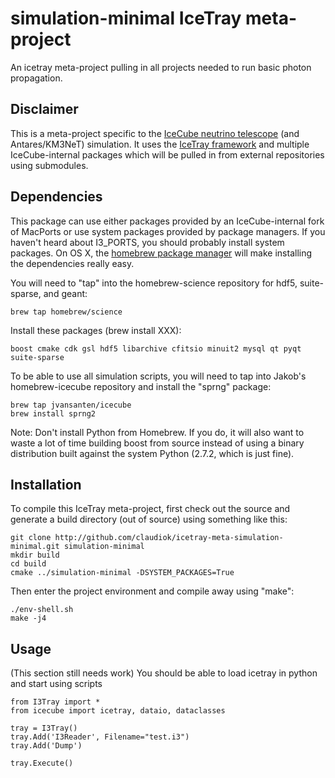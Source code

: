 simulation-minimal IceTray meta-project
=======================================
An icetray meta-project pulling in all projects needed to run basic photon propagation.

Disclaimer
----------
This is a meta-project specific to the [IceCube neutrino telescope][icecube] (and Antares/KM3NeT)
simulation. It uses the [IceTray framework][icetray] and multiple IceCube-internal packages
which will be pulled in from external repositories using submodules.

Dependencies
------------
This package can use either packages provided by an IceCube-internal fork of MacPorts or
use system packages provided by package managers. If you haven't heard about I3_PORTS,
you should probably install system packages. On OS X, the [homebrew package manager][homebrew] will
make installing the dependencies really easy.

You will need to "tap" into the homebrew-science repository for hdf5, suite-sparse, and geant:

    brew tap homebrew/science

Install these packages (brew install XXX):

    boost cmake cdk gsl hdf5 libarchive cfitsio minuit2 mysql qt pyqt suite-sparse

To be able to use all simulation scripts, you will need to tap into Jakob's homebrew-icecube repository and
install the "sprng" package:

    brew tap jvansanten/icecube
    brew install sprng2

Note: Don't install Python from Homebrew. If you do, it will also want to waste a lot of time building boost
from source instead of using a binary distribution built against the system Python (2.7.2, which is just fine).

Installation
------------
To compile this IceTray meta-project, first check out the source and generate a build directory (out of source) using
something like this:

    git clone http://github.com/claudiok/icetray-meta-simulation-minimal.git simulation-minimal
    mkdir build
    cd build
    cmake ../simulation-minimal -DSYSTEM_PACKAGES=True

Then enter the project environment and compile away using "make":

    ./env-shell.sh
    make -j4

Usage
-----
(This section still needs work)
You should be able to load icetray in python and start using scripts

    from I3Tray import *
    from icecube import icetray, dataio, dataclasses

    tray = I3Tray()
    tray.Add('I3Reader', Filename="test.i3")
    tray.Add('Dump')

    tray.Execute()


[icecube]: http://icecube.wisc.edu
[icetray]: http://code.icecube.wisc.edu/projects/icetray
[homebrew]: http://brew.sh
